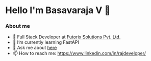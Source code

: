 # Hello I'm Basavaraja V 👋

### About me

- 🔭 Full Stack Developer at [Futorix Solutions Pvt. Ltd.](http://futorix.com/)
- 🌱 I’m currently learning FastAPI
- 💬 Ask me about [here](https://github.com/royaldevops/royaldevops/issues)
- 📫 How to reach me: https://www.linkedin.com/in/rajdeveloper/



